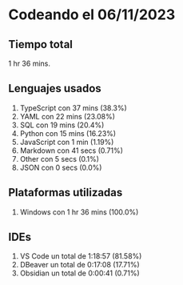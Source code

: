 # Codeando el 06/11/2023

## Tiempo total
1 hr 36 mins.

## Lenguajes usados
1. TypeScript con 37 mins (38.3%)
1. YAML con 22 mins (23.08%)
1. SQL con 19 mins (20.4%)
1. Python con 15 mins (16.23%)
1. JavaScript con 1 min (1.19%)
1. Markdown con 41 secs (0.71%)
1. Other con 5 secs (0.1%)
1. JSON con 0 secs (0.0%)

## Plataformas utilizadas
1. Windows con 1 hr 36 mins (100.0%)

## IDEs
1. VS Code un total de 1:18:57 (81.58%)
1. DBeaver un total de 0:17:08 (17.71%)
1. Obsidian un total de 0:00:41 (0.71%)
